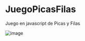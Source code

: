 # JuegoPicasFilas
Juego en javascript de Picas y Filas

![image](https://user-images.githubusercontent.com/27173859/150663230-43139db6-71de-490a-9088-fc4a0f236e29.png)

